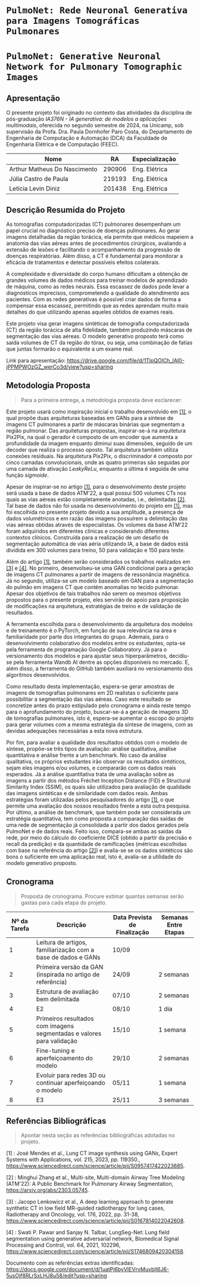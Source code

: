 # `PulmoNet: Rede Neuronal Generativa para Imagens Tomográficas Pulmonares`
# `PulmoNet: Generative Neuronal Network for Pulmonary Tomographic Images`

## Apresentação

O presente projeto foi originado no contexto das atividades da disciplina de pós-graduação *IA376N - IA generativa: de modelos a aplicações multimodais*, 
oferecida no segundo semestre de 2024, na Unicamp, sob supervisão da Profa. Dra. Paula Dornhofer Paro Costa, do Departamento de Engenharia de Computação e Automação (DCA) da Faculdade de Engenharia Elétrica e de Computação (FEEC).

 |Nome  | RA | Especialização|
 |--|--|--|
 | Arthur Matheus Do Nascimento | 290906 | Eng. Elétrica |
 | Júlia Castro de Paula | 219193 | Eng. Elétrica |
 | Letícia Levin Diniz | 201438  | Eng. Elétrica |


## Descrição Resumida do Projeto

As tomografias computadorizadas (CT) pulmonares desempenham um papel crucial no diagnóstico preciso de doenças pulmonares. Ao gerar imagens detalhadas da região torácica, ela permite que médicos mapeiem a anatomia das vias aéreas antes de procedimentos cirúrgicos, avaliando a extensão de lesões e facilitando o acompanhamento da progressão de doenças respiratórias. Além disso, a CT é fundamental para monitorar a eficácia de tratamentos e detectar possíveis efeitos colaterais.

A complexidade e diversidade do corpo humano dificultam a obtenção de grandes volumes de dados médicos para treinar modelos de aprendizado de máquina, como as redes neurais. Essa escassez de dados pode levar a diagnósticos imprecisos, comprometendo a qualidade do atendimento aos pacientes. Com as redes generativas é possível criar dados de forma a compensar essa escassez, permitindo que as redes aprendam muito mais detalhes do que utilizando apenas aqueles obtidos de exames reais.

Este projeto visa gerar imagens sintéticas de tomografia computadorizada (CT) da região torácica de alta fidelidade, também produzindo máscaras de segmentação das vias aéreas. O modelo generativo proposto terá como saída volumes de CT da região do tórax, ou seja, uma combinação de fatias que juntas formarão o equivalente a um exame real.

Link para apresentação: https://drive.google.com/file/d/1TlpQOlCh_lAI0-jPPMPWOzGZ_werCo3d/view?usp=sharing

## Metodologia Proposta
> Para a primeira entrega, a metodologia proposta deve esclarecer:

Este projeto usará como inspiração inicial o trabalho desenvolvido em [[1]](#1), o qual propõe duas arquiteturas baseadas em GANs para a síntese de imagens CT pulmonares a partir de máscaras binárias que segmentam a região pulmonar. Das arquiteturas propostas, inspirar-se-á na arquitetura Pix2Pix, na qual o gerador é composto de um encoder que aumenta a profundidade da imagem enquanto diminui suas dimensões, seguido de um decoder que realiza o processo oposto. Tal arquitetura também utiliza conexões residuais. Na arquitetura Pix2Pix, o discriminador é composto por cinco camadas convolucionais, onde as quatro primeiras são seguidas por uma camada de ativação *LeakyReLu*, enquanto a última é seguida de uma função *sigmoide*. 

Apesar de inspirar-se no artigo [[1]](#1), para o desenvolvimento deste projeto será usada a base de dados ATM'22, a qual possui 500 volumes CTs nos quais as vias aéreas estão completamente anotadas, i.e., delimitadas [[2]](#2). Tal base de dados não foi usada no desenvolvimento do projeto em [[1]](#1), mas foi escolhida no presente projeto devido a sua amplitude, a presença de dados volumétricos e em razão das imagens possuírem a delimitação das vias aéreas obtidas através de especialistas. Os volumes da base ATM'22 foram adquiridos em diferentes clínicas e considerando diferentes contextos clínicos. Construída para a realização de um desafio de segmentação automática de vias aéria utilizando IA, a base de dados está dividida em 300 volumes para treino, 50 para validação e 150 para teste. 

Além do artigo [[1]](#1), também serão considerados os trabalhos realizados em [[3]](#3) e [[4]](#4). No primeiro, desenvolseu-se uma GAN condicional para a geração de imagens CT pulmonares a partir de imagens de ressonância magnética. Já no segundo, utiliza-se um modelo baseado em GAN para a segmentação do pulmão em imagens CT que contém anomalias no tecido pulmonar. Apesar dos objetivos de tais trabalhos não serem os mesmos objetivos propostos para o presente projeto, eles servirão de apoio para proposição de modificações na arquitetura, estratégias de treino e de validação de resultados.   

A ferramenta escolhida para o desenvolvimento da arquitetura dos modelos e de treinamento é o PyTorch, em função de sua relevância na área e familiaridade por parte dos integrantes do grupo.
Ademais, para o desenvolvimento colaborativo dos modelos entre os estudantes, opta-se pela ferramenta de programação Google Collaboratory.
Já para o versionamento dos modelos e para ajustar seus hiperparâmetros, decidiu-se pela ferramenta Wandb AI dentre as opções disponíveis no mercado. E, além disso, a ferramenta do GitHub também auxiliará no versionamento dos algoritmos desenvolvidos.

Como resultado desta implementação, espera-se gerar amostras de imagens de tomografias pulmonares em 2D realistas o suficiente para possibilitar a segmentação das vias aéreas.
Caso este resultado se concretize antes do prazo estipulado pelo cronograma e ainda reste tempo para o aprofundamento do projeto, buscar-se-á a geração de imagens 3D de tomografias pulmonares, isto é, espera-se aumentar o escopo do projeto para gerar volumes com a mesma estratégia da síntese de imagens, com as devidas adequações necessárias a esta nova estrutura.

Por fim, para avaliar a qualidade dos resultados obtidos com o modelo de síntese, propõe-se três tipos de avaliação: análise qualitativa, análise quantitativa e análise frente a um benchmark.
No caso da análise qualitativa, os próprios estudantes irão observar os resultados sintéticos, sejam eles imagens e/ou  volumes, e compararão com os dados reais esperados.
Já a análise quantitativa trata de uma avaliação sobre as imagens a partir dos métodos Fréchet Inception Distance (FID) e Structural Similarity Index (SSIM), os quais são utilizados para avaliação de qualidade das imagens sintéticas e de similaridade com dados reais. Ambas estratégias foram utilizadas pelos pesquisadores do artigo [[1]](#1), o que permite uma avaliação dos nossos resultados frente a esta outra pesquisa.
Por último, a análise de benchmark, que também pode ser considerada um estratégia quantitativa, tem como proposta a comparação das saídas de uma rede de segmentação já consolidada a partir dos dados gerados pela PulmoNet e de dados reais. Feito isso, compara-se ambas as saídas da rede, por meio do cálculo do coeficiente DICE (obtido a partir da precisão e recall da predição) e da quantidade de ramificações (métricas escolhidas com base na referência do artigo [[2]](#2)) e avalia-se se os dados sintéticos são bons o suficiente em uma aplicação real, isto é, avalia-se a utilidade do modelo generativo proposto.

## Cronograma
> Proposta de cronograma. Procure estimar quantas semanas serão gastas para cada etapa do projeto.


| Nº da Tarefa | Descrição                                                                 | Data Prevista de Finalização | Semanas Entre Etapas |
|--------------|---------------------------------------------------------------------------|------------------------------|----------------------|
| 1            | Leitura de artigos, familiarização com a base de dados e GANs              | 10/09                        |                      |
| 2            | Primeira versão da GAN (inspirada no artigo de referência)                | 24/09                        | 2 semanas            |
| 3            | Estrutura de avaliação bem delimitada                                     | 07/10                        | 2 semanas            |
| 4            | E2                                                                        | 08/10                        | 1 dia                |
| 5            | Primeiros resultados com imagens segmentadas e valores para validação     | 15/10                        | 1 semana             |
| 6            | Fine-tuning e aperfeiçoamento do modelo                                   | 29/10                        | 2 semanas            |
| 7            | Evoluir para redes 3D ou continuar aperfeiçoando o modelo                 | 05/11                        | 1 semana             |
| 8            | E3                                                                        | 25/11                        | 3 semanas            |



## Referências Bibliográficas
> Apontar nesta seção as referências bibliográficas adotadas no projeto.

<a id="1">[1]</a> : José Mendes et al., Lung CT image synthesis using GANs, Expert Systems with Applications, vol. 215, 2023, pp. 119350., https://www.sciencedirect.com/science/article/pii/S0957417422023685.

<a id="2">[2]</a> : Minghui Zhang et al., Multi-site, Multi-domain Airway Tree Modeling (ATM'22): A Public Benchmark for Pulmonary Airway Segmentation, https://arxiv.org/abs/2303.05745.

<a id="3">[3]</a> :  Jacopo Lenkowicz et al., A deep learning approach to generate synthetic CT in low field MR-guided radiotherapy for lung cases, Radiotherapy and Oncology, vol. 176, 2022, pp. 31-38, https://www.sciencedirect.com/science/article/pii/S0167814022042608.

<a id="4">[4]</a> : Swati P. Pawar and Sanjay N. Talbar, LungSeg-Net: Lung field segmentation using generative adversarial network, Biomedical Signal Processing and Control, vol. 64, 2021, 102296, https://www.sciencedirect.com/science/article/pii/S1746809420304158.

Documento com as referências extras identificadas: https://docs.google.com/document/d/1uatPj6byVIEVrvMuvbII6J6-5usOjf8RLrSxLHJ8u58/edit?usp=sharing
